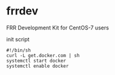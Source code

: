 # frrdev
FRR Development Kit for CentOS-7 users

init script
```
#!/bin/sh
curl -L get.docker.com | sh
systemctl start docker
systemctl enable docker
```
